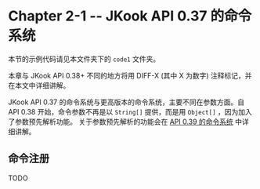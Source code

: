# Chapter 2-1 -- JKook API 0.37 的命令系统

本节的示例代码请见本文件夹下的 `code1` 文件夹。

本章与 JKook API 0.38+ 不同的地方将用 DIFF-X (其中 X 为数字) 注释标记，并在本文中详细讲解。

JKook API 0.37 的命令系统与更高版本的命令系统，主要不同在参数方面。自 API 0.38 开始，命令参数不再是以 `String[]` 提供，而是用 `Object[]` ，因为加入了参数预先解析功能。
关于参数预先解析的功能会在 [API 0.39 的命令系统](0.39.md) 中详细讲解。

## 命令注册

TODO